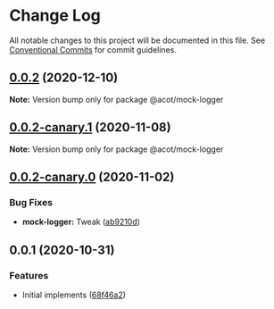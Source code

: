 # Change Log

All notable changes to this project will be documented in this file.
See [Conventional Commits](https://conventionalcommits.org) for commit guidelines.

## [0.0.2](https://github.com/acot-a11y/acot/compare/@acot/mock-logger@0.0.2-canary.1...@acot/mock-logger@0.0.2) (2020-12-10)

**Note:** Version bump only for package @acot/mock-logger

## [0.0.2-canary.1](https://github.com/acot-a11y/acot/compare/@acot/mock-logger@0.0.2-canary.0...@acot/mock-logger@0.0.2-canary.1) (2020-11-08)

**Note:** Version bump only for package @acot/mock-logger

## [0.0.2-canary.0](https://github.com/acot-a11y/acot/compare/@acot/mock-logger@0.0.1...@acot/mock-logger@0.0.2-canary.0) (2020-11-02)

### Bug Fixes

- **mock-logger:** Tweak ([ab9210d](https://github.com/acot-a11y/acot/commit/ab9210dc1c645e78a9fcee5dc84a225289d1ce5c))

## 0.0.1 (2020-10-31)

### Features

- Initial implements ([68f46a2](https://github.com/acot-a11y/acot/commit/68f46a250de7793795678ece40d23d927ddd075c))
